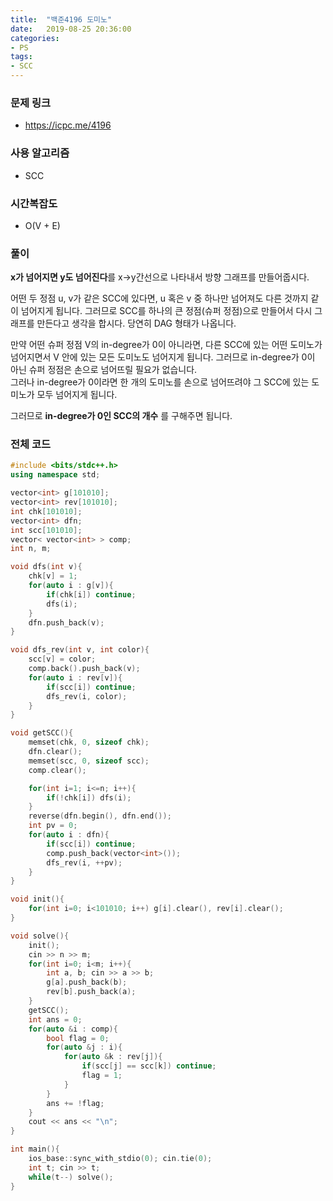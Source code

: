 ```yaml
---
title:  "백준4196 도미노"
date:   2019-08-25 20:36:00
categories:
- PS
tags:
- SCC
---
```


### 문제 링크
* https://icpc.me/4196

### 사용 알고리즘
* SCC

### 시간복잡도
* O(V + E)

### 풀이
<b>x가 넘어지면 y도 넘어진다</b>를 x->y간선으로 나타내서 방향 그래프를 만들어줍시다.

어떤 두 정점 u, v가 같은 SCC에 있다면, u 혹은 v 중 하나만 넘어져도 다른 것까지 같이 넘어지게 됩니다. 그러므로 SCC를 하나의 큰 정점(슈퍼 정점)으로 만들어서 다시 그래프를 만든다고 생각을 합시다. 당연히 DAG 형태가 나옵니다.

만약 어떤 슈퍼 정점 V의 in-degree가 0이 아니라면, 다른 SCC에 있는 어떤 도미노가 넘어지면서 V 안에 있는 모든 도미노도 넘어지게 됩니다. 그러므로 in-degree가 0이 아닌 슈퍼 정점은 손으로 넘어뜨릴 필요가 없습니다.<br>
그러나 in-degree가 0이라면 한 개의 도미노를 손으로 넘어뜨려야 그 SCC에 있는 도미노가 모두 넘어지게 됩니다.

그러므로 **in-degree가 0인 SCC의 개수** 를 구해주면 됩니다.

### 전체 코드
```cpp
#include <bits/stdc++.h>
using namespace std;

vector<int> g[101010];
vector<int> rev[101010];
int chk[101010];
vector<int> dfn;
int scc[101010];
vector< vector<int> > comp;
int n, m;

void dfs(int v){
	chk[v] = 1;
	for(auto i : g[v]){
		if(chk[i]) continue;
		dfs(i);
	}
	dfn.push_back(v);
}

void dfs_rev(int v, int color){
	scc[v] = color;
	comp.back().push_back(v);
	for(auto i : rev[v]){
		if(scc[i]) continue;
		dfs_rev(i, color);
	}
}

void getSCC(){
	memset(chk, 0, sizeof chk);
	dfn.clear();
	memset(scc, 0, sizeof scc);
	comp.clear();

	for(int i=1; i<=n; i++){
		if(!chk[i]) dfs(i);
	}
	reverse(dfn.begin(), dfn.end());
	int pv = 0;
	for(auto i : dfn){
		if(scc[i]) continue;
		comp.push_back(vector<int>());
		dfs_rev(i, ++pv);
	}
}

void init(){
	for(int i=0; i<101010; i++) g[i].clear(), rev[i].clear();
}

void solve(){
	init();
	cin >> n >> m;
	for(int i=0; i<m; i++){
		int a, b; cin >> a >> b;
		g[a].push_back(b);
		rev[b].push_back(a);
	}
	getSCC();
	int ans = 0;
	for(auto &i : comp){
		bool flag = 0;
		for(auto &j : i){
			for(auto &k : rev[j]){
				if(scc[j] == scc[k]) continue;
				flag = 1;
			}
		}
		ans += !flag;
	}
	cout << ans << "\n";
}

int main(){
	ios_base::sync_with_stdio(0); cin.tie(0);
	int t; cin >> t;
	while(t--) solve();
}
```
